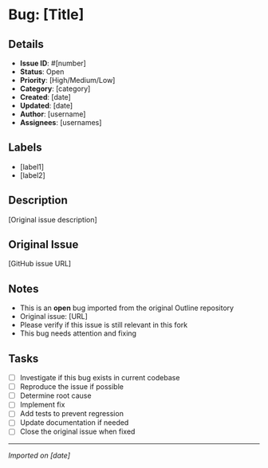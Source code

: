 # Bug: [Title]

## Details
- **Issue ID**: #[number]
- **Status**: Open
- **Priority**: [High/Medium/Low]
- **Category**: [category]
- **Created**: [date]
- **Updated**: [date]
- **Author**: [username]
- **Assignees**: [usernames]

## Labels
- [label1]
- [label2]

## Description
[Original issue description]

## Original Issue
[GitHub issue URL]

## Notes
- This is an **open** bug imported from the original Outline repository
- Original issue: [URL]
- Please verify if this issue is still relevant in this fork
- This bug needs attention and fixing

## Tasks
- [ ] Investigate if this bug exists in current codebase
- [ ] Reproduce the issue if possible
- [ ] Determine root cause
- [ ] Implement fix
- [ ] Add tests to prevent regression
- [ ] Update documentation if needed
- [ ] Close the original issue when fixed

---
*Imported on [date]* 